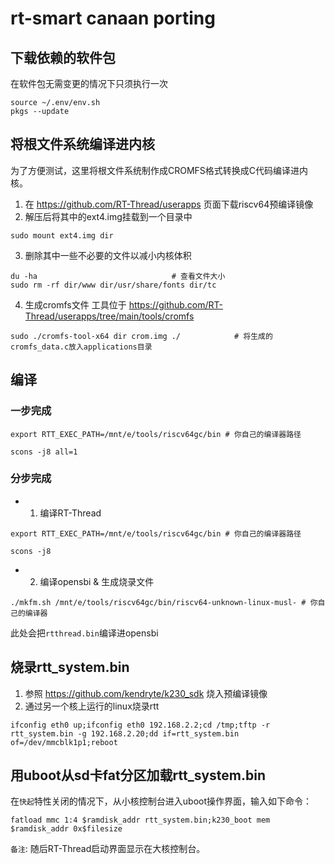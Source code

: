 # rt-smart canaan porting

## 下载依赖的软件包

在软件包无需变更的情况下只须执行一次
```
source ~/.env/env.sh
pkgs --update
```

## 将根文件系统编译进内核

为了方便测试，这里将根文件系统制作成CROMFS格式转换成C代码编译进内核。

1. 在 https://github.com/RT-Thread/userapps 页面下载riscv64预编译镜像
2. 解压后将其中的ext4.img挂载到一个目录中
```
sudo mount ext4.img dir
```
3. 删除其中一些不必要的文件以减小内核体积
```
du -ha                              # 查看文件大小
sudo rm -rf dir/www dir/usr/share/fonts dir/tc

```
4. 生成cromfs文件
工具位于 https://github.com/RT-Thread/userapps/tree/main/tools/cromfs
```
sudo ./cromfs-tool-x64 dir crom.img ./            # 将生成的cromfs_data.c放入applications目录
```

## 编译

### 一步完成
```
export RTT_EXEC_PATH=/mnt/e/tools/riscv64gc/bin # 你自己的编译器路径

scons -j8 all=1
```

### 分步完成
* 1. 编译RT-Thread
```
export RTT_EXEC_PATH=/mnt/e/tools/riscv64gc/bin # 你自己的编译器路径

scons -j8

```

* 2. 编译opensbi & 生成烧录文件
```
./mkfm.sh /mnt/e/tools/riscv64gc/bin/riscv64-unknown-linux-musl- # 你自己的编译器
```
此处会把`rtthread.bin`编译进opensbi


## 烧录rtt_system.bin

1. 参照 https://github.com/kendryte/k230_sdk 烧入预编译镜像
2. 通过另一个核上运行的linux烧录rtt
```
ifconfig eth0 up;ifconfig eth0 192.168.2.2;cd /tmp;tftp -r rtt_system.bin -g 192.168.2.20;dd if=rtt_system.bin of=/dev/mmcblk1p1;reboot

```

## 用uboot从sd卡fat分区加载rtt_system.bin

在`快起`特性关闭的情况下，从小核控制台进入uboot操作界面，输入如下命令：
```
fatload mmc 1:4 $ramdisk_addr rtt_system.bin;k230_boot mem $ramdisk_addr 0x$filesize

```

`备注`: 随后RT-Thread启动界面显示在大核控制台。
